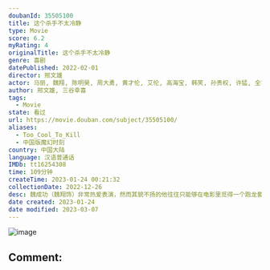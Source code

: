 ```yaml
---
doubanId: 35505100
title: 这个杀手不太冷静
type: Movie
score: 6.2
myRating: 4
originalTitle: 这个杀手不太冷静
genre: 喜剧
datePublished: 2022-02-01
director: 邢文雄
actor: 马丽, 魏翔, 陈明昊, 周大勇, 黄才伦, 艾伦, 高海宝, 韩笑, 孙贵权, 许猛, 全容杓, 卜俊男, 张志忠, 张建新, 马驰, 陶亮, 詹卢卡·佐帕, 骆佳, 王硕
author: 邢文雄, 三谷幸喜
tags:
  - Movie
state: 看过
url: https://movie.douban.com/subject/35505100/
aliases:
  - Too_Cool_To_Kill
  - 中国版魔幻时刻
country: 中国大陆
language: 汉语普通话
IMDb: tt16254308
time: 109分钟
createTime: 2023-01-24 00:21:32
collectionDate: 2022-12-26
desc: 魏成功（魏翔饰）非常热爱表演，然而其貌不扬的他往往只能够在电影里觅得一个跑龙套的角色，可即便如此，魏成功还是无比认真的对待着自己的每一个甚至连名字都没有的角色，这股子劲头引起了当红女明星米兰（马丽...
date created: 2023-01-24
date modified: 2023-03-07
---
```


![image](p2814949620.jpg)

Comment:
---
